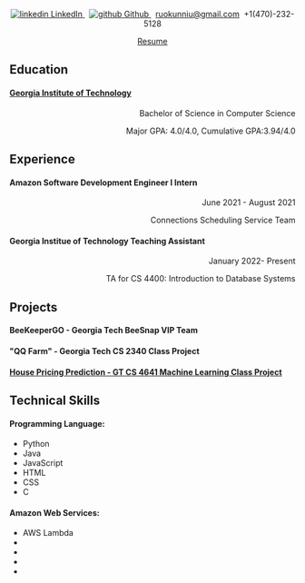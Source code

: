 <p align="center">
  <a href="https://www.linkedin.com/in/ruokun-tommy-niu-128466155/" rel="nofollow noreferrer">
    <img src="https://i.stack.imgur.com/gVE0j.png" alt="linkedin"> LinkedIn
  </a>  &nbsp; 
  <a href="https://github.com/ruokun-niu" rel="nofollow noreferrer">
    <img src="https://i.stack.imgur.com/tskMh.png" alt="github"> Github
  </a> &nbsp; 
  <a href="mailto:ruokunniu@gmail.com"> ruokunniu@gmail.com</a>&nbsp; 
  <a> +1(470)-232-5128</a>
</p>
<p align="center">
  <a href="https://drive.google.com/file/d/1StFMwyYExKd1P-TWQqd3tV9irpL5HAwa/view?usp=sharing"> Resume </a> 
</p>

## Education
<h4> <a href="https://ruokun-niu.github.io/education"> Georgia Institute of Technology </a></h4>
<p align="right">Bachelor of Science in Computer Science</p>
<p align="right">Major GPA: 4.0/4.0, Cumulative GPA:3.94/4.0 </p>


## Experience
#### Amazon Software Development Engineer I Intern
<p align="right">June 2021 - August 2021 </p>
<p align="right">Connections Scheduling Service Team</p>

#### Georgia Institue of Technology Teaching Assistant
<p align="right">January 2022- Present</p>
<p align="right">TA for CS 4400: Introduction to Database Systems</p>

## Projects
#### BeeKeeperGO - Georgia Tech BeeSnap VIP Team

#### "QQ Farm" - Georgia Tech CS 2340 Class Project

#### [House Pricing Prediction - GT CS 4641 Machine Learning Class Project](https://mlgroup16spring2022.github.io/)





## Technical Skills 
#### Programming Language:
<ul>
 <li>Python</li>
 <li>Java</li>
 <li>JavaScript</li>
 <li>HTML</li>
 <li>CSS</li>
 <li>C</li>
</ul>

#### Amazon Web Services:
<ul>
  <li> AWS Lambda </li>
  <li> </li>
  <li> </li>
  <li> </li>
  <li> </li>
</ul>
